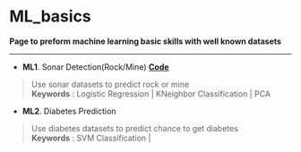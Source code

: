 # ML_basics

**Page to preform machine learning basic skills with well known datasets**

---
  
- **ML1**. Sonar Detection(Rock/Mine)  **[Code](ML1_Sonar_Prediction.ipynb)**

> Use sonar datasets to predict rock or mine  
> **Keywords** : Logistic Regression | KNeighbor Classification | PCA
  
- **ML2**. Diabetes Prediction  
> Use diabetes datasets to predict chance to get diabetes  
> **Keywords** : SVM Classification | 
